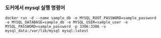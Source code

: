 ### 도커에서 mysql 실행 명령어

```docker run -d --name sample_db -e MYSQL_ROOT_PASSWORD=sample_password -e MYSQL_DATABASE=sample_db -e MYSQL_USER=sample_user -e MYSQL_PASSWORD=sample_password -p 3306:3306 -v mysql_data:/var/lib/mysql mysql:latest```